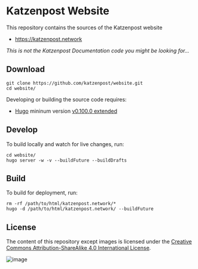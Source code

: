 Katzenpost Website
==================

This repository contains the sources of the Katzenpost website

- https://katzenpost.network

*This is *not* the Katzenpost Documentation code you might be looking for...*


## Download

```
git clone https://github.com/katzenpost/website.git
cd website/
```

Developing or building the source code requires:

- [Hugo](https://gohugo.io) mininum version [v0.100.0 extended](https://github.com/gohugoio/hugo/releases/tag/v0.100.0)


## Develop

To build locally and watch for live changes, run:

```
cd website/
hugo server -w -v --buildFuture --buildDrafts
```


## Build

To build for deployment, run:

```
rm -rf /path/to/html/katzenpost.network/*
hugo -d /path/to/html/katzenpost.network/ --buildFuture
```
    

## License

The content of this repository except images is licensed under the [Creative Commons Attribution-ShareAlike 4.0 International License](http://creativecommons.org/licenses/by-sa/4.0/).

![image](https://i.creativecommons.org/l/by-sa/4.0/88x31.png)
